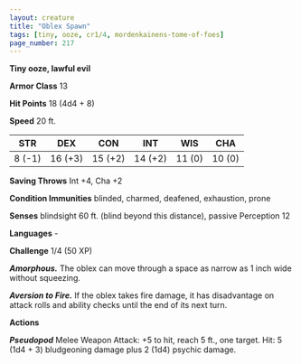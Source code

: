 ```yaml
---
layout: creature
title: "Oblex Spawn"
tags: [tiny, ooze, cr1/4, mordenkainens-tome-of-foes]
page_number: 217
---
```


**Tiny ooze, lawful evil**

**Armor Class** 13

**Hit Points** 18  (4d4 + 8)

**Speed** 20 ft.

|   STR   |   DEX   |   CON   |   INT   |   WIS   |   CHA   |
|:-------:|:-------:|:-------:|:-------:|:-------:|:-------:|
| 8 (-1) | 16 (+3) | 15 (+2) | 14 (+2) | 11 (0) | 10 (0) |

**Saving Throws** Int +4, Cha +2

**Condition Immunities** blinded, charmed, deafened, exhaustion, prone

**Senses** blindsight 60 ft. (blind beyond this distance), passive Perception 12

**Languages** -

**Challenge** 1/4 (50 XP)

***Amorphous.*** The oblex can move through a space as narrow as 1 inch wide without squeezing.

***Aversion to Fire.*** If the oblex takes fire damage, it has disadvantage on attack rolls and ability checks until the end of its next turn.

**Actions**

***Pseudopod*** Melee Weapon Attack: +5 to hit, reach 5 ft., one target. Hit: 5 (1d4 + 3) bludgeoning damage plus 2 (1d4) psychic damage.